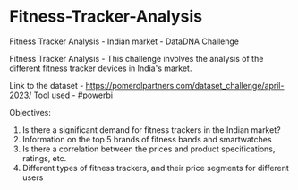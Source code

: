 # Fitness-Tracker-Analysis
Fitness Tracker Analysis - Indian market - DataDNA Challenge

Fitness Tracker Analysis - This challenge involves the analysis of the different fitness tracker devices in India's market.

Link to the dataset - https://pomerolpartners.com/dataset_challenge/april-2023/
Tool used - #powerbi

Objectives:
1. Is there a significant demand for fitness trackers in the Indian market?
2. Information on the top 5 brands of fitness bands and smartwatches
3. Is there a correlation between the prices and product specifications, ratings, etc.
4. Different types of fitness trackers, and their price segments for different users

